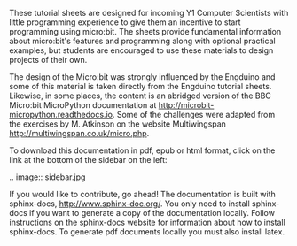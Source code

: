 These tutorial sheets are designed for incoming Y1 Computer Scientists with little programming experience to give them an incentive to start programming using micro:bit. The sheets provide fundamental information about micro:bit's features and programming along with optional practical examples, but students are encouraged to use these materials to design projects of their own. 

The design of the Micro:bit was strongly influenced by the Engduino and some of this material is taken directly from the Engduino tutorial sheets. Likewise, in some places, the content is an abridged version of the BBC Micro:bit MicroPython documentation at <http://microbit-micropython.readthedocs.io>.
Some of the challenges were adapted from the exercises by M. Atkinson on the website Multiwingspan <http://multiwingspan.co.uk/micro.php>. 

To download this documentation in pdf, epub or html format, click on the link at the bottom of the sidebar on the left:

.. image:: sidebar.jpg

If you would like to contribute, go ahead! The documentation is built with sphinx-docs, http://www.sphinx-doc.org/. You only need to install sphinx-docs 
if you want to generate a copy of the documentation locally. Follow instructions on the sphinx-docs website for information about how to install sphinx-docs. To generate pdf documents locally you must also install latex. 
